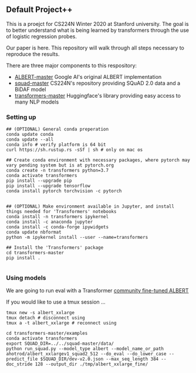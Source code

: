 ## Default Project++

This is a proejct for CS224N Winter 2020 at Stanford university. The goal is to better understand what is being learned by transformers through the use of logistic regression probes.

Our paper is here. This repository will walk through all steps necessary to reproduce the results.

There are three major components to this respository:

- [ALBERT-master](https://github.com/google-research/ALBERT) Google AI's original ALBERT implementation
- [squad-master](https://github.com/minggg/squad) CS224N's repository providing SQuAD 2.0 data and a BiDAF model
- [transformers-master](https://github.com/huggingface/transformers) Huggingface's library providing easy access to many NLP models

### Setting up

```
## (OPTIONAL) General conda preperation
conda update conda
conda update --all
conda info # verify platform is 64 bit
curl https://sh.rustup.rs -sSf | sh # only on mac os

## Create conda environment with necessary packages, where pytorch may vary pending system but is at pytorch.org
conda create -n transformers python=3.7
conda activate transformers
pip install --upgrade pip
pip install --upgrade tensorflow
conda install pytorch torchvision -c pytorch


## (OPTIONAL) Make environment available in Jupyter, and install things needed for 'Transformers' notebooks
conda install -n transformers ipykernel
conda install -c anaconda jupyter
conda install -c conda-forge ipywidgets
conda update nbformat
python -m ipykernel install --user --name=transformers

## Install the 'Transformers' package
cd transformers-master
pip install .


```

### Using models

We are going to run eval with a Transformer [community fine-tuned ALBERT](https://huggingface.co/ktrapeznikov/albert-xlarge-v2-squad-v2)

If you would like to use a tmux session ...
```
tmux new -s albert_xxlarge
tmux detach # disconnect using
tmux a -t albert_xxlarge # reconnect using
```

```
cd transformers-master/examples
conda activate transformers
export SQUAD_DIR=../../squad-master/data/
python run_squad.py --model_type albert --model_name_or_path ahotrod/albert_xxlargev1_squad2_512 --do_eval --do_lower_case --predict_file $SQUAD_DIR/dev-v2.0.json --max_seq_length 384 --doc_stride 128 --output_dir ./tmp/albert_xxlarge_fine/
```